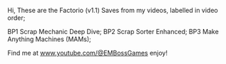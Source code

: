 Hi,
These are the Factorio (v1.1) Saves from my videos, labelled in video order;

BP1 Scrap Mechanic Deep Dive;
BP2 Scrap Sorter Enhanced;
BP3 Make Anything Machines (MAMs);

Find me at www.youtube.com/@EMBossGames  enjoy!
